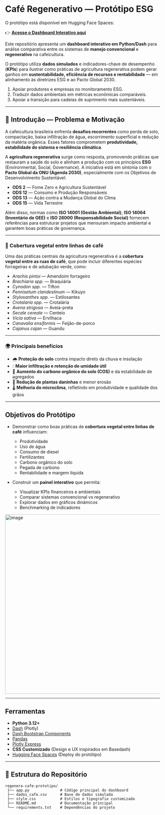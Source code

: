 # Café Regenerativo — Protótipo ESG 

O protótipo está disponível em Hugging Face Spaces:

👉 [**Acesse o Dashboard Interativo aqui**](https://huggingface.co/spaces/Carlosaugusto-fre/cafe-regenera)

Este repositório apresenta um **dashboard interativo em Python/Dash** para análise comparativa entre os sistemas de **manejo convencional** e **regenerativo** na cafeicultura.  

O protótipo utiliza **dados simulados** e indicadores-chave de desempenho (**KPIs**) para ilustrar como práticas de agricultura regenerativa podem gerar ganhos em **sustentabilidade, eficiência de recursos e rentabilidade** — em alinhamento às diretrizes ESG e ao Pacto Global 2030.

1. Apoiar produtores e empresas no monitoramento ESG.
2. Traduzir dados ambientais em métricas econômicas comparáveis.
3. Apoiar a transição para cadeias de suprimento mais sustentáveis.
   
---

## 🌱 Introdução — Problema e Motivação

A cafeicultura brasileira enfrenta **desafios recorrentes** como perda de solo, compactação, baixa infiltração de água, escorrimento superficial e redução da matéria orgânica. Esses fatores comprometem **produtividade, estabilidade do sistema e resiliência climática**.

A **agricultura regenerativa** surge como resposta, promovendo práticas que restauram a saúde do solo e alinham a produção com os princípios **ESG** (Environmental, Social, Governance). A iniciativa está em sintonia com o **Pacto Global da ONU (Agenda 2030)**, especialmente com os Objetivos de Desenvolvimento Sustentável:

- **ODS 2** — Fome Zero e Agricultura Sustentável  
- **ODS 12** — Consumo e Produção Responsáveis  
- **ODS 13** — Ação contra a Mudança Global do Clima  
- **ODS 15** — Vida Terrestre  

Além disso, normas como **ISO 14001 (Gestão Ambiental)**, **ISO 14064 (Inventário de GEE)** e **ISO 26000 (Responsabilidade Social)** fornecem referências para estruturar projetos que mensuram impacto ambiental e garantem boas práticas de governança.

---

### 🌾 Cobertura vegetal entre linhas de café

Uma das práticas centrais da agricultura regenerativa é a **cobertura vegetal entre as ruas de café**, que pode incluir diferentes espécies forrageiras e de adubação verde, como:

- *Arachis pintoi* — Amendoim forrageiro  
- *Brachiaria spp.* — Braquiária  
- *Cynodon spp.* — Tifton  
- *Pennisetum clandestinum* — Kikuyo  
- *Stylosanthes spp.* — Estilosantes  
- *Crotalaria spp.* — Crotalária  
- *Avena strigosa* — Aveia-preta  
- *Secale cereale* — Centeio  
- *Vicia sativa* — Ervilhaca  
- *Canavalia ensiformis* — Feijão-de-porco  
- *Cajanus cajan* — Guandu  

---

### 🌍 Principais benefícios

- 🌧️ **Proteção do solo** contra impacto direto da chuva e insolação  
- 💧 **Maior infiltração e retenção de umidade útil**  
- 🌱 **Aumento do carbono orgânico do solo (COS)** e da estabilidade de agregados  
- 🚫 **Redução de plantas daninhas** e menor erosão  
- 🌡️ **Melhoria do microclima**, refletindo em produtividade e qualidade dos grãos  


---


## Objetivos do Protótipo

- Demonstrar como boas práticas de **cobertura vegetal entre linhas de café** influenciam:
  - Produtividade
  - Uso de água
  - Consumo de diesel
  - Fertilizantes
  - Carbono orgânico do solo
  - Pegada de carbono
  - Rentabilidade e margem líquida

- Construir um **painel interativo** que permita:
  - Visualizar KPIs financeiros e ambientais
  - Comparar sistemas convencional vs regenerativo
  - Explorar dados em gráficos dinâmicos
  - Benchmarking de indicadores
    
<img width="1349" height="583" alt="image" src="https://github.com/user-attachments/assets/f8cc29dd-6d23-4932-8cca-c407d0833c0b" />

---

## Ferramentas

- **Python 3.12+**
- [Dash](https://dash.plotly.com/) (Plotly)
- [Dash Bootstrap Components](https://dash-bootstrap-components.opensource.faculty.ai/)
- [Pandas](https://pandas.pydata.org/)
- [Plotly Express](https://plotly.com/python/plotly-express/)
- **CSS Customizado** (Design e UX inspirados em Basedash)
- [Hugging Face Spaces](https://huggingface.co/spaces) (Deploy do protótipo)

---

## 📂 Estrutura do Repositório

```text
regenera-cafe-prototipo/
 ├── app.py              # Código principal do dashboard
 ├── dados_cafe.csv      # Base de dados simulada
 ├── style.css           # Estilos e tipografia customizada
 ├── README.md           # Documentação principal
 └── requirements.txt    # Dependências do projeto


